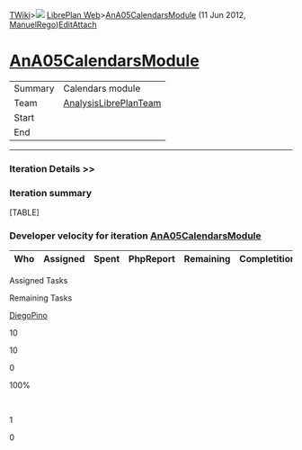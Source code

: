 [TWiki](Main_WebHome)&gt;![](/twiki/pub/TWiki/TWikiDocGraphics/web-bg-small.gif) [LibrePlan Web](LibrePlan_WebHome)&gt;[AnA05CalendarsModule](LibrePlan_AnA05CalendarsModule "Topic revision: 2 (11 Jun 2012 - 09:59:22)") (11 Jun 2012, [ManuelRego](Main_ManuelRego))[Edit](LibrePlan_AnA05CalendarsModule?t=1520344036 "Edit this topic text")[Attach](/twiki/bin/attach/LibrePlan/AnA05CalendarsModule "Attach an image or document to this topic")  

 [AnA05CalendarsModule](LibrePlan_AnA05CalendarsModule)
=======================================================

|         |                                                          |
|---------|----------------------------------------------------------|
| Summary | Calendars module                                         |
| Team    | [AnalysisLibrePlanTeam](LibrePlan_AnalysisLibrePlanTeam) |
| Start   |                                                          |
| End     |                                                          |

------------------------------------------------------------------------

[](/twiki/bin/view/LibrePlan)

### Iteration Details &gt;&gt;

###  Iteration summary

[TABLE]

###  Developer velocity for iteration [AnA05CalendarsModule](LibrePlan_AnA05CalendarsModule)

| Who | Assigned | Spent | PhpReport | Remaining | Completition |     |
|-----|----------|-------|-----------|-----------|--------------|-----|

Assigned Tasks

Remaining Tasks

[DiegoPino](Main_DiegoPino)

10

10

0

100%

 

1

0
